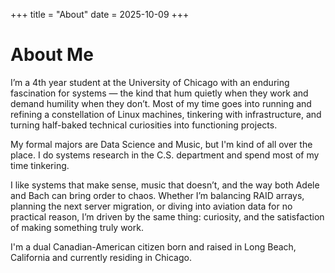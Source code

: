 +++
title = "About"
date = 2025-10-09
+++

# About Me

I’m a 4th year student at the University of Chicago with an enduring fascination for systems — the kind that hum quietly when they work and demand humility when they don’t. Most of my time goes into running and refining a constellation of Linux machines, tinkering with infrastructure, and turning half-baked technical curiosities into functioning projects.

My formal majors are Data Science and Music, but I'm kind of all over the place. I do systems research in the C.S. department and spend most of my time tinkering.

I like systems that make sense, music that doesn’t, and the way both Adele and Bach can bring order to chaos. Whether I’m balancing RAID arrays, planning the next server migration, or diving into aviation data for no practical reason, I’m driven by the same thing: curiosity, and the satisfaction of making something truly work.

I'm a dual Canadian-American citizen born and raised in Long Beach, California and currently residing in Chicago.
